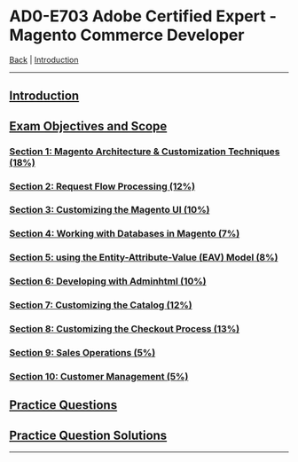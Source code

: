 # AD0-E703 Adobe Certified Expert - Magento Commerce Developer

[Back](../) | [Introduction](./introduction.md)

-----


## [Introduction](./introduction.md)

## [Exam Objectives and Scope](./content.md)

### [Section 1: Magento Architecture & Customization Techniques (18%)](./1.md)
### [Section 2: Request Flow Processing (12%)](./2.md)
### [Section 3: Customizing the Magento UI (10%)](./3.md)
### [Section 4: Working with Databases in Magento (7%)](./4.md)
### [Section 5: using the Entity-Attribute-Value (EAV) Model (8%)](./5.md)
### [Section 6: Developing with Adminhtml (10%)](./6.md)
### [Section 7: Customizing the Catalog (12%)](./7.md)
### [Section 8: Customizing the Checkout Process (13%)](./8.md)
### [Section 9: Sales Operations (5%)](./9.md)
### [Section 10: Customer Management (5%)](./10.md)

## [Practice Questions](./q.md)
## [Practice Question Solutions](./a.md)



----

[^1]:https://spark.adobe.com/page/RxKLtZiTNdnn3/?page-mode=static
